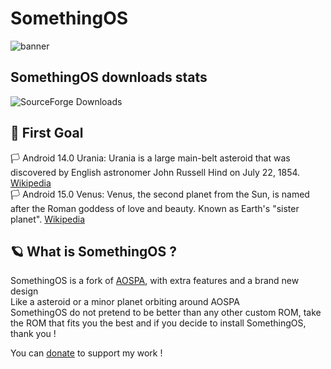 # SomethingOS

![banner](https://raw.githubusercontent.com/SomethingOS/.github/main/illustrations/15.0/christmas.png)


## SomethingOS downloads stats
![SourceForge Downloads](https://img.shields.io/sourceforge/dt/somethingos)

## 🚀 First Goal
🏳️ Android 14.0 Urania: Urania is a large main-belt asteroid that was discovered by English astronomer John Russell Hind on July 22, 1854. [Wikipedia](https://en.wikipedia.org/wiki/30_Urania)\
🏳️ Android 15.0 Venus: Venus, the second planet from the Sun, is named after the Roman goddess of love and beauty. Known as Earth's "sister planet". [Wikipedia](https://en.wikipedia.org/wiki/Venus)

## 🪐 What is SomethingOS ?
SomethingOS is a fork of [AOSPA](https://github.com/aospa), with extra features and a brand new design \
Like a asteroid or a minor planet orbiting around AOSPA \
SomethingOS do not pretend to be better than any other custom ROM, take the ROM that fits you the best and if you decide to install SomethingOS, thank you !

You can [donate](https://www.somethingos.com/paypal) to support my work !
